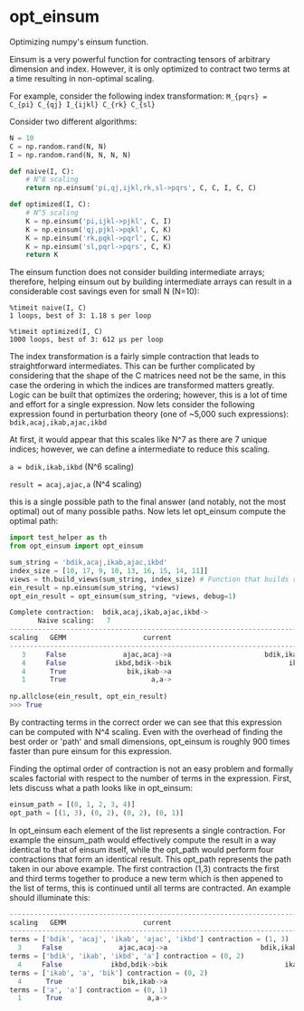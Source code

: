 opt_einsum
==========

Optimizing numpy's einsum function.

Einsum is a very powerful function for contracting tensors of arbitrary dimension and index.
However, it is only optimized to contract two terms at a time resulting in non-optimal scaling.

For example, consider the following index transformation:
`M_{pqrs} = C_{pi} C_{qj} I_{ijkl} C_{rk} C_{sl}`

Consider two different algorithms:
```python
N = 10
C = np.random.rand(N, N)
I = np.random.rand(N, N, N, N)

def naive(I, C):
    # N^8 scaling
    return np.einsum('pi,qj,ijkl,rk,sl->pqrs', C, C, I, C, C)

def optimized(I, C):
    # N^5 scaling
    K = np.einsum('pi,ijkl->pjkl', C, I)
    K = np.einsum('qj,pjkl->pqkl', C, K)
    K = np.einsum('rk,pqkl->pqrl', C, K)
    K = np.einsum('sl,pqrl->pqrs', C, K)
    return K
```

The einsum function does not consider building intermediate arrays; therefore, helping einsum out by building intermediate arrays can result in a considerable cost savings even for small N (N=10):

```
%timeit naive(I, C)
1 loops, best of 3: 1.18 s per loop

%timeit optimized(I, C)
1000 loops, best of 3: 612 µs per loop
```

The index transformation is a fairly simple contraction that leads to straightforward intermediates.
This can be further complicated by considering that the shape of the C matrices need not be the same, in this case the ordering in which the indices are transformed matters greatly.
Logic can be built that optimizes the ordering; however, this is a lot of time and effort for a single expression. 
Now lets consider the following expression found in perturbation theory (one of ~5,000 such expressions):
`bdik,acaj,ikab,ajac,ikbd`

At first, it would appear that this scales like N^7 as there are 7 unique indices; however, we can define a intermediate to reduce this scaling.

`a = bdik,ikab,ikbd` (N^6 scaling)

`result = acaj,ajac,a` (N^4 scaling)

this is a single possible path to the final answer (and notably, not the most optimal) out of many possible paths. Now lets let opt_einsum compute the optimal path:

```python
import test_helper as th
from opt_einsum import opt_einsum

sum_string = 'bdik,acaj,ikab,ajac,ikbd'
index_size = [10, 17, 9, 10, 13, 16, 15, 14, 11]]
views = th.build_views(sum_string, index_size) # Function that builds random arrays of the correct shape
ein_result = np.einsum(sum_string, *views)
opt_ein_result = opt_einsum(sum_string, *views, debug=1)

Complete contraction:  bdik,acaj,ikab,ajac,ikbd->
       Naive scaling:   7
---------------------------------------------------------------------------------
scaling   GEMM                   current                                remaining
---------------------------------------------------------------------------------
   3     False              ajac,acaj->a                       bdik,ikab,ikbd,a->
   4     False            ikbd,bdik->bik                             ikab,a,bik->
   4      True               bik,ikab->a                                    a,a->
   1      True                     a,a->                                      ,->
   
np.allclose(ein_result, opt_ein_result)
>>> True
   ```
By contracting terms in the correct order we can see that this expression can be computed with N^4 scaling. Even with the overhead of finding the best order or 'path' and small dimensions, opt_einsum is roughly 900 times faster than pure einsum for this expression.

Finding the optimal order of contraction is not an easy problem and formally scales factorial with respect to the number of terms in the expression. First, lets discuss what a path looks like in opt_einsum:
```python
einsum_path = [(0, 1, 2, 3, 4)]
opt_path = [(1, 3), (0, 2), (0, 2), (0, 1)]
```
In opt_einsum each element of the list represents a single contraction.
For example the einsum_path would effectively compute the result in a way identical to that of einsum itself, while the
opt_path would perform four contractions that form an identical result.
This opt_path represents the path taken in our above example.
The first contraction (1,3) contracts the first and third terms together to produce a new term which is then appened to the list of terms, this is continued until all terms are contracted.
An example should illuminate this:

```python
---------------------------------------------------------------------------------
scaling   GEMM                   current                                remaining
---------------------------------------------------------------------------------
terms = ['bdik', 'acaj', 'ikab', 'ajac', 'ikbd'] contraction = (1, 3)
  3     False              ajac,acaj->a                       bdik,ikab,ikbd,a->
terms = ['bdik', 'ikab', 'ikbd', 'a'] contraction = (0, 2)
  4     False            ikbd,bdik->bik                             ikab,a,bik->
terms = ['ikab', 'a', 'bik'] contraction = (0, 2)
  4      True               bik,ikab->a                                    a,a->
terms = ['a', 'a'] contraction = (0, 1)
  1      True                     a,a->                                      ,->
   ```


   

